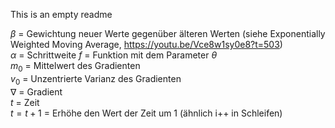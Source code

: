 This is an empty readme

$\beta$ = Gewichtung neuer Werte gegenüber älteren Werten (siehe Exponentially Weighted Moving Average, https://youtu.be/Vce8w1sy0e8?t=503) <br>
$\alpha$ = Schrittweite
$f$ = Funktion mit dem Parameter $\theta$<br>
$m_0$ = Mittelwert des Gradienten <br>
$v_0$ = Unzentrierte Varianz des Gradienten<br>
$\nabla$ = Gradient <br>
$t$ = Zeit <br>
$t = t + 1$ = Erhöhe den Wert der Zeit um 1 (ähnlich i++ in Schleifen) <br>
